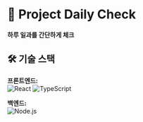# 🚀 Project Daily Check

**하루 일과를 간단하게 체크**

## 🛠 기술 스택

**프론트엔드:**  
![React](https://img.shields.io/badge/React-61DAFB?style=flat&logo=react&logoColor=black)
![TypeScript](https://img.shields.io/badge/TypeScript-3178C6?style=flat&logo=typescript&logoColor=white)

**백엔드:**  
![Node.js](https://img.shields.io/badge/Node.js-339933?style=flat&logo=nodedotjs&logoColor=white)
